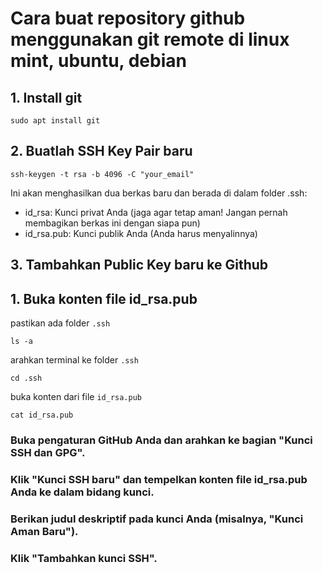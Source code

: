# Cara buat repository github menggunakan git remote di linux mint, ubuntu, debian

## 1. Install git
```
sudo apt install git
```

## 2. Buatlah SSH Key Pair baru
```
ssh-keygen -t rsa -b 4096 -C "your_email"
```

Ini akan menghasilkan dua berkas baru dan berada di dalam folder .ssh:

- id_rsa: Kunci privat Anda (jaga agar tetap aman! Jangan pernah membagikan berkas ini dengan siapa pun)
- id_rsa.pub: Kunci publik Anda (Anda harus menyalinnya)

## 3. Tambahkan Public Key baru ke Github
## 1. Buka konten file id_rsa.pub
pastikan ada folder `.ssh`
```
ls -a
```
arahkan terminal ke folder `.ssh`
```
cd .ssh
```
buka konten dari file `id_rsa.pub`
```
cat id_rsa.pub
```
[](/home/ridho/Pictures/rsa.png)
### Buka pengaturan GitHub Anda dan arahkan ke bagian "Kunci SSH dan GPG".
### Klik "Kunci SSH baru" dan tempelkan konten file id_rsa.pub Anda ke dalam bidang kunci.
### Berikan judul deskriptif pada kunci Anda (misalnya, "Kunci Aman Baru").
### Klik "Tambahkan kunci SSH".